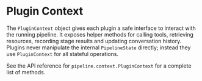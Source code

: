 # Plugin Context

The `PluginContext` object gives each plugin a safe interface to
interact with the running pipeline. It exposes helper methods for
calling tools, retrieving resources, recording stage results and
updating conversation history. Plugins never manipulate the internal
`PipelineState` directly; instead they use `PluginContext` for all
stateful operations.

See the API reference for `pipeline.context.PluginContext` for a
complete list of methods.
